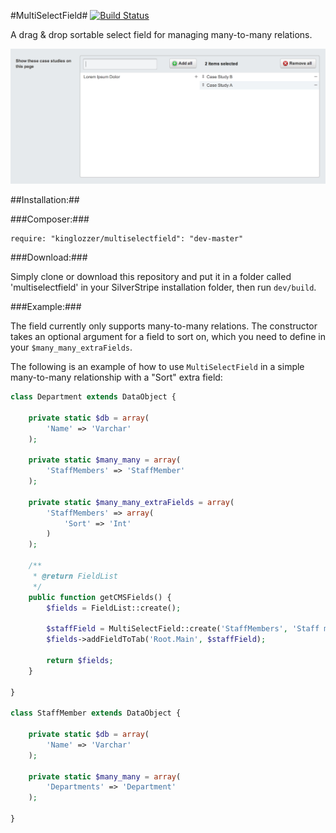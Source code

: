#MultiSelectField#
[![Build Status](https://travis-ci.org/kinglozzer/silverstripe-multiselectfield.png?branch=master)](https://travis-ci.org/kinglozzer/silverstripe-multiselectfield)

A drag & drop sortable select field for managing many-to-many relations.

![field](images/field.png)

##Installation:##

###Composer:###

```
require: "kinglozzer/multiselectfield": "dev-master"
```

###Download:###

Simply clone or download this repository and put it in a folder called 'multiselectfield' in your SilverStripe installation folder, then run `dev/build`.

###Example:###

The field currently only supports many-to-many relations. The constructor takes an optional argument for a field to sort on, which you need to define in your `$many_many_extraFields`.

The following is an example of how to use `MultiSelectField` in a simple many-to-many relationship with a "Sort" extra field:

```php
class Department extends DataObject {
	
	private static $db = array(
		'Name' => 'Varchar'
	);

	private static $many_many = array(
		'StaffMembers' => 'StaffMember'
	);

	private static $many_many_extraFields = array(
		'StaffMembers' => array(
			'Sort' => 'Int'
		)
	);

	/**
	 * @return FieldList
	 */
	public function getCMSFields() {
		$fields = FieldList::create();

		$staffField = MultiSelectField::create('StaffMembers', 'Staff members', $this, 'Sort');
		$fields->addFieldToTab('Root.Main', $staffField);

		return $fields;
	}

}

class StaffMember extends DataObject {
	
	private static $db = array(
		'Name' => 'Varchar'
	);

	private static $many_many = array(
		'Departments' => 'Department'
	);

}
```
